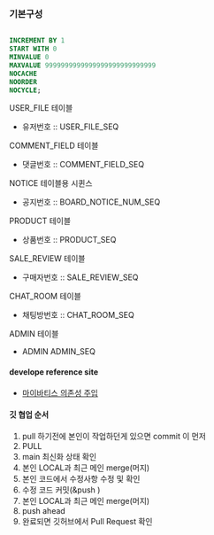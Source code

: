 ### 기본구성
```sql

INCREMENT BY 1
START WITH 0
MINVALUE 0
MAXVALUE 9999999999999999999999999999
NOCACHE
NOORDER
NOCYCLE;

```


USER_FILE 테이블
- 유저번호 :: USER_FILE_SEQ

COMMENT_FIELD 테이블
- 댓글번호 :: COMMENT_FIELD_SEQ

 NOTICE 테이블용 시퀸스 
 - 공지번호 :: BOARD_NOTICE_NUM_SEQ

PRODUCT 테이블
- 상품번호 :: PRODUCT_SEQ

SALE_REVIEW 테이블
- 구매자번호 :: SALE_REVIEW_SEQ

CHAT_ROOM 테이블
- 채팅방번호 :: CHAT_ROOM_SEQ

ADMIN 테이블
 - ADMIN  ADMIN_SEQ

#### develope reference site
- [마이바티스 의존성 주입](https://mybatis.org/spring/ko/sqlsession.html)


#### 깃 협업 순서 
1. pull 하기전에 본인이 작업하던게 있으면 commit 이 먼저
2. PULL
3. main 최신화 상태 확인
4. 본인 LOCAL과 최근 메인 merge(머지)
5. 본인 코드에서 수정사항 수정 및 확인
6. 수정 코드 커밋(&push )
7. 본인 LOCAL과 최근 메인 merge(머지)
8. push ahead
9. 완료되면 깃허브에서 Pull Request 확인